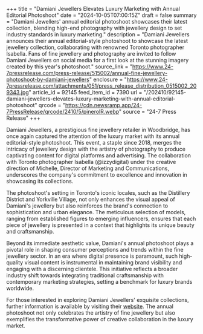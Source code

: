 +++
title = "Damiani Jewellers Elevates Luxury Marketing with Annual Editorial Photoshoot"
date = "2024-10-05T07:00:15Z"
draft = false
summary = "Damiani Jewellers' annual editorial photoshoot showcases their latest collection, blending high-end photography with jewellery design to set industry standards in luxury marketing."
description = "Damiani Jewellers announces their annual editorial-style photoshoot to showcase the latest jewellery collection, collaborating with renowned Toronto photographer Isabella. Fans of fine jewellery and photography are invited to follow Damiani Jewellers on social media for a first look at the stunning imagery created by this year's photoshoot."
source_link = "https://www.24-7pressrelease.com/press-release/515002/annual-fine-jewellery-photoshoot-by-damiani-jewellers"
enclosure = "https://www.24-7pressrelease.com/attachments/051/press_release_distribution_0515002_209343.jpg"
article_id = 92145
feed_item_id = 7390
url = "/202410/92145-damiani-jewellers-elevates-luxury-marketing-with-annual-editorial-photoshoot"
qrcode = "https://cdn.newsramp.app/24-7PressRelease/qrcode/2410/5/pinerolR.webp"
source = "24-7 Press Release"
+++

<p>Damiani Jewellers, a prestigious fine jewellery retailer in Woodbridge, has once again captured the attention of the luxury market with its annual editorial-style photoshoot. This event, a staple since 2018, merges the intricacy of jewellery design with the artistry of photography to produce captivating content for digital platforms and advertising. The collaboration with Toronto photographer Isabella (@izzydigital) under the creative direction of Michelle, Director of Marketing and Communications, underscores the company's commitment to excellence and innovation in showcasing its collections.</p><p>The photoshoot's setting in Toronto's iconic locales, such as the Distillery District and Yorkville Village, not only enhances the visual appeal of Damiani's jewellery but also reinforces the brand's connection to sophistication and urban elegance. The meticulous selection of models, ranging from established figures to emerging influencers, ensures that each piece of jewellery is presented in a context that highlights its unique beauty and craftsmanship.</p><p>Beyond its immediate aesthetic value, Damiani's annual photoshoot plays a pivotal role in shaping consumer perceptions and trends within the fine jewellery sector. In an era where digital presence is paramount, such high-quality visual content is instrumental in maintaining brand visibility and engaging with a discerning clientele. This initiative reflects a broader industry shift towards integrating traditional craftsmanship with contemporary marketing strategies, setting a benchmark for luxury brands worldwide.</p><p>For those interested in exploring Damiani Jewellers' exquisite collections, further information is available by visiting their <a href='https://www.damianijewellers.com' rel='nofollow' target='_blank'>website</a>. The annual photoshoot not only celebrates the artistry of fine jewellery but also exemplifies the transformative power of creative collaboration in the luxury market.</p>